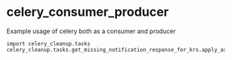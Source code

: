 # celery_consumer_producer
Example usage of celery both as a consumer and producer

```
import celery_cleanup.tasks
celery_cleanup.tasks.get_missing_notification_response_for_krs.apply_async(queue='fox_booking_status_update',routing_key='DTDC.FOX.KRS_BOOKING_STATUS')
```

